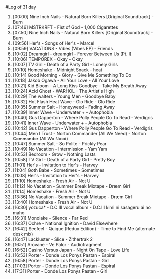 #Log of 31 day

1. [00:00] Nine Inch Nails - Natural Born Killers [Original Soundtrack] - Burn
1. [07:46] MSTRKRFT - Fist of God - 1,000 Cigarettes
1. [07:50] Nine Inch Nails - Natural Born Killers [Original Soundtrack] - Burn
1. [09:56] Her's - Songs of Her's - Marcel
1. [09:59] VACATIONS - Vibes (Vibes EP) - Friends
1. [10:02] Dreamgirl - dreamgirl - Forever Between Us (Pt. I)
1. [10:06] TEMPOREX - Okay - Okay
1. [10:07] TV Girl - Death of a Party Girl - Lonely Girls
1. [10:10] Homeshake - Midnight Snack - heat
1. [10:14] Good Morning - Glory - Give Me Something To Do
1. [10:18] Jakob Ogawa - All Your Love - All Your Love
1. [10:21] Kid Bloom - A Long Kiss Goodbye - Take My Breath Away
1. [10:24] Acid Ghost - WARHOL - The Artist's High
1. [10:29] The walters - Young Men - Goodbye Baby
1. [10:32] Hot Flash Heat Wave - Glo Ride - Glo Ride
1. [10:35] Summer Salt - Honeyweed - Fading Away
1. [10:39] Inner Wave - Underwater + - Autophobia
1. [10:40] Gus Dapperton - Where Polly People Go To Read - Verdigris
1. [10:41] Inner Wave - Underwater + - Autophobia
1. [10:42] Gus Dapperton - Where Polly People Go To Read - Verdigris
1. [10:44] Men I Trust - Norton Commander (All We Need) - Norton Commander (All We Need)
1. [10:47] Summer Salt - So Polite - Prickly Pear
1. [10:49] No Vacation - Intermission - Yam Yam
1. [10:53] Bedroom - Grow - Nothing Lasts
1. [10:58] TV Girl - Death of a Party Girl - Pretty Boy
1. [11:01] Her's - Invitation to Her's - Harvey
1. [11:04] Goth Babe - Sometimes - Sometimes
1. [11:08] Her's - Invitation to Her's - Harvey
1. [11:10] Homeshake - Fresh Air - Not U
1. [11:12] No Vacation - Summer Break Mixtape - Dræm Girl
1. [11:14] Homeshake - Fresh Air - Not U
1. [13:36] No Vacation - Summer Break Mixtape - Dræm Girl
1. [13:40] Homeshake - Fresh Air - Not U
1. [16:30] yozuca* - D.C.III vocal album - D.C.III kimi ni sasageru ai no maho
1. [16:31] Monolake - Silence - Far Red
1. [16:37] Ochre - National Ignition - David Elsewhere
1. [16:42] Seefeel - Quique (Redux Edition) - Time to Find Me (alternate desk mix)
1. [16:47] Lackluster - Slice - Zithertrak 2
1. [16:51] Arovane - Ve Palor - Audiofragment
1. [16:52] Casino Versus Japan - Night On Tape - Love Life
1. [16:53] Porter - Donde Los Ponys Pastan - Espiral
1. [16:58] Porter - Donde Los Ponys Pastan - Girl
1. [17:03] Porter - Donde Los Ponys Pastan - Espiral
1. [17:31] Porter - Donde Los Ponys Pastan - Girl
